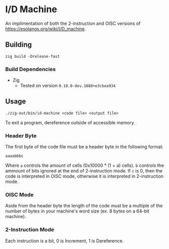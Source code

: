 # I/D Machine

An implimentation of both the 2-instruction and OISC versions of
<https://esolangs.org/wiki/I/D_machine>.

## Building

`zig build -Drelease-fast`

### Build Dependencies
- Zig
  - Tested on version `0.10.0-dev.1888+e3cbea934`

## Usage

```
./zig-out/bin/id-machine <code file> <output file>
```

To exit a program, dereference outside of accessible memory.

### Header Byte

The first byte of the code file must be a header byte in the following format:
```
aaaabbbc
```
Where `a` controls the amount of cells (0x10000 * (1 + a) cells). `b` controls
the ammount of bits ignored at the end of 2-instruction mode. If `c` is 0,
then the code is interpreted in OISC mode, otherwise it is interpreted in
2-instruction mode.

### OISC Mode

Aside from the header byte the length of the code must be a multiple of the
number of bytes in your machine's word size (ex. 8 bytes on a 64-bit machine).

### 2-Instruction Mode

Each instruction is a bit, 0 is Increment, 1 is Dereference.
